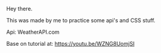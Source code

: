 Hey there.

This was made by me to practice some api's and CSS stuff.

Api: WeatherAPI.com

Base on tutorial at:
https://youtu.be/WZNG8UomjSI
